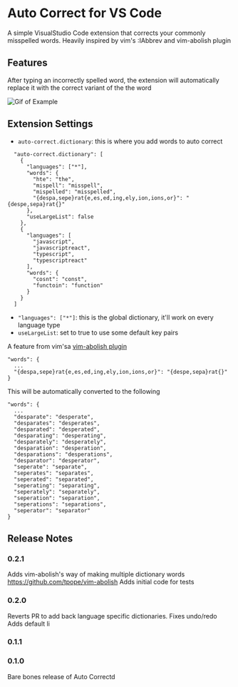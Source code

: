 # Auto Correct for VS Code

A simple VisualStudio Code extension that corrects your commonly misspelled words. Heavily inspired by vim's :IAbbrev and vim-abolish plugin

## Features

After typing an incorrectly spelled word, the extension will automatically replace it with the correct variant of the the word

![Gif of Example](https://i.imgur.com/DMol9HD.gif)

## Extension Settings

- `auto-correct.dictionary`: this is where you add words to auto correct

```
  "auto-correct.dictionary": [
    {
      "languages": ["*"],
      "words": {
        "hte": "the",
        "mispell": "misspell",
        "mispelled": "misspelled",
        "{despa,sepe}rat{e,es,ed,ing,ely,ion,ions,or}": "{despe,sepa}rat{}"
      },
      "useLargeList": false
    },
    {
      "languages": [
        "javascript",
        "javascriptreact",
        "typescript",
        "typescriptreact"
      ],
      "words": {
        "cosnt": "const",
        "functoin": "function"
      }
    }
  ]
```

- `"languages": ["*"]`: this is the global dictionary, it'll work on every language type
- `useLargeList`: set to true to use some default key pairs

A feature from vim'sa [ vim-abolish plugin ](https://github.com/tpope/vim-abolish)

```
"words": {
  ...
  "{despa,sepe}rat{e,es,ed,ing,ely,ion,ions,or}": "{despe,sepa}rat{}"
}
```

This will be automatically converted to the following

```
"words": {
  ...
  "desparate": "desperate",
  "desparates": "desperates",
  "desparated": "desperated",
  "desparating": "desperating",
  "desparately": "desperately",
  "desparation": "desperation",
  "desparations": "desperations",
  "desparator": "desperator",
  "seperate": "separate",
  "seperates": "separates",
  "seperated": "separated",
  "seperating": "separating",
  "seperately": "separately",
  "seperation": "separation",
  "seperations": "separations",
  "seperator": "separator"
}
```

## Release Notes

### 0.2.1

Adds vim-abolish's way of making multiple dictionary words https://github.com/tpope/vim-abolish
Adds initial code for tests

### 0.2.0

Reverts PR to add back language specific dictionaries.
Fixes undo/redo
Adds default li

### 0.1.1

### 0.1.0

Bare bones release of Auto Correctd
